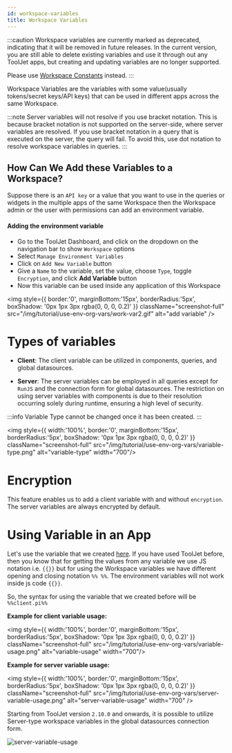 ```yaml
---
id: workspace-variables
title: Workspace Variables
---
```


:::caution
Workspace variables are currently marked as deprecated, indicating that it will be removed in future releases. In the current version, you are still able to delete existing variables and use it through out any ToolJet apps, but creating and updating variables are no longer supported. 

Please use [Workspace Constants](/docs/org-management/workspaces/workspace_constants) instead.
:::

Workspace Variables are the variables with some value(usually tokens/secret keys/API keys) that can be used in different apps across the same Workspace.

:::note
Server variables will not resolve if you use bracket notation. This is because bracket notation is not supported on the server-side, where server variables are resolved. If you use bracket notation in a query that is executed on the server, the query will fail. To avoid this, use dot notation to resolve workspace variables in queries.
:::

<div>

## How Can We Add these Variables to a Workspace?

Suppose there is an `API key` or a value that you want to use in the queries or widgets in the multiple apps of the same Workspace then the Workspace admin or the user with permissions can add an environment variable.

#### Adding the environment variable
- Go to the ToolJet Dashboard, and click on the dropdown on the navigation bar to show `Workspace` options
- Select `Manage Environment Variables`
- Click on `Add New Variable` button
- Give a `Name` to the variable, set the value, choose `Type`, toggle `Encryption`, and click **Add Variable** button
- Now this variable can be used inside any application of this Workspace

<div style={{textAlign: 'center'}}>

<img style={{ border:'0', marginBottom:'15px', borderRadius:'5px', boxShadow: '0px 1px 3px rgba(0, 0, 0, 0.2)' }} className="screenshot-full" src="/img/tutorial/use-env-org-vars/work-var2.gif" alt="add variable" />

</div>

</div>

<div>

##
# Types of variables

- **Client**: The client variable can be utilized in components, queries, and global datasources.

- **Server**: The server variables can be employed in all queries except for `RunJS` and the connection form for global datasources. The restriction on using server variables with components is due to their resolution occurring solely during runtime, ensuring a high level of security.

:::info
Variable Type cannot be changed once it has been created.
:::

<div style={{textAlign: 'center'}}>

<img style={{ width:'100%', border:'0', marginBottom:'15px', borderRadius:'5px', boxShadow: '0px 1px 3px rgba(0, 0, 0, 0.2)' }} className="screenshot-full" src="/img/tutorial/use-env-org-vars/variable-type.png" alt="variable-type" width="700"/>

</div>

</div>

<div>

##
# Encryption

This feature enables us to add a client variable with and without `encryption`. The server variables are always encrypted by default.

</div>

<div>

##
# Using Variable in an App

Let's use the variable that we created [here](/docs/tutorial/workspace-variables/#adding-the-environment-variable). If you have used ToolJet before, then you know that for getting the values from any variable we use JS notation i.e. `{{}}` but for using the Workspace variables we have different opening and closing notation `%% %%`. The environment variables will not work inside js code `{{}}`.

So, the syntax for using the variable that we created before will be `%%client.pi%%`

**Example for client variable usage:**

<div style={{textAlign: 'center'}}>

<img style={{ width:'100%', border:'0', marginBottom:'15px', borderRadius:'5px', boxShadow: '0px 1px 3px rgba(0, 0, 0, 0.2)' }} className="screenshot-full" src="/img/tutorial/use-env-org-vars/variable-usage.png" alt="variable-usage" width="700"/>

</div>

**Example for server variable usage:**

<div style={{textAlign: 'center'}}>

<img style={{ width:'100%', border:'0', marginBottom:'15px', borderRadius:'5px', boxShadow: '0px 1px 3px rgba(0, 0, 0, 0.2)' }} className="screenshot-full" src="/img/tutorial/use-env-org-vars/server-variable-usage.png"  alt="server-variable-usage" width="700" />

</div>

Starting from ToolJet version `2.10.0` and onwards, it is possible to utilize Server-type workspace variables in the global datasources connection form.

<div style={{textAlign: 'center'}}>

<img className="screenshot-full" src="/img/tutorial/use-env-org-vars/varingds.gif"  alt="server-variable-usage" />

</div>


</div>